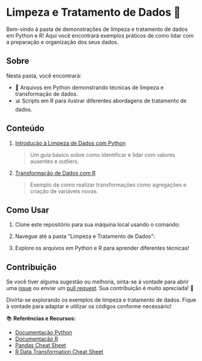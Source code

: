 # Limpeza e Tratamento de Dados 💼

Bem-vindo à pasta de demonstrações de limpeza e tratamento de dados em Python e R! Aqui você encontrará exemplos práticos de como lidar com a preparação e organização dos seus dados.

## Sobre

Nesta pasta, você encontrará:

- 🐍 Arquivos em Python demonstrando técnicas de limpeza e transformação de dados.
- 📊 Scripts em R para ilustrar diferentes abordagens de tratamento de dados.

## Conteúdo

1. [Introdução à Limpeza de Dados com Python](./python/intro_limpeza_dados.py)
   > Um guia básico sobre como identificar e lidar com valores ausentes e outliers.

2. [Transformação de Dados com R](./r/transformacao_dados.R)
   > Exemplo de como realizar transformações como agregações e criação de variáveis novas.

## Como Usar

1. Clone este repositório para sua máquina local usando o comando:


2. Navegue até a pasta "Limpeza e Tratamento de Dados":


3. Explore os arquivos em Python e R para aprender diferentes técnicas!

## Contribuição

Se você tiver alguma sugestão ou melhoria, sinta-se à vontade para abrir uma [issue](https://github.com/SeuUsuário/SeuRepositório/issues) ou enviar um [pull request](https://github.com/SeuUsuário/SeuRepositório/pulls). Sua contribuição é muito apreciada! 🚀

Divirta-se explorando os exemplos de limpeza e tratamento de dados. Fique à vontade para adaptar e utilizar os códigos conforme necessário!

📚 **Referências e Recursos:**
- [Documentação Python](https://docs.python.org/pt-br/3/)
- [Documentação R](https://cran.r-project.org/manuals.html)
- [Pandas Cheat Sheet](https://pandas.pydata.org/Pandas_Cheat_Sheet.pdf)
- [R Data Transformation Cheat Sheet](https://www.rstudio.com/wp-content/uploads/2015/02/data-wrangling-cheatsheet.pdf)

